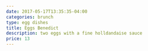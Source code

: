 ```yaml
---
date: 2017-05-17T13:35:35-04:00
categories: brunch
type: egg dishes 
title: Eggs Benedict
description: two eggs with a fine holldandaise sauce
price: 13
---
```

